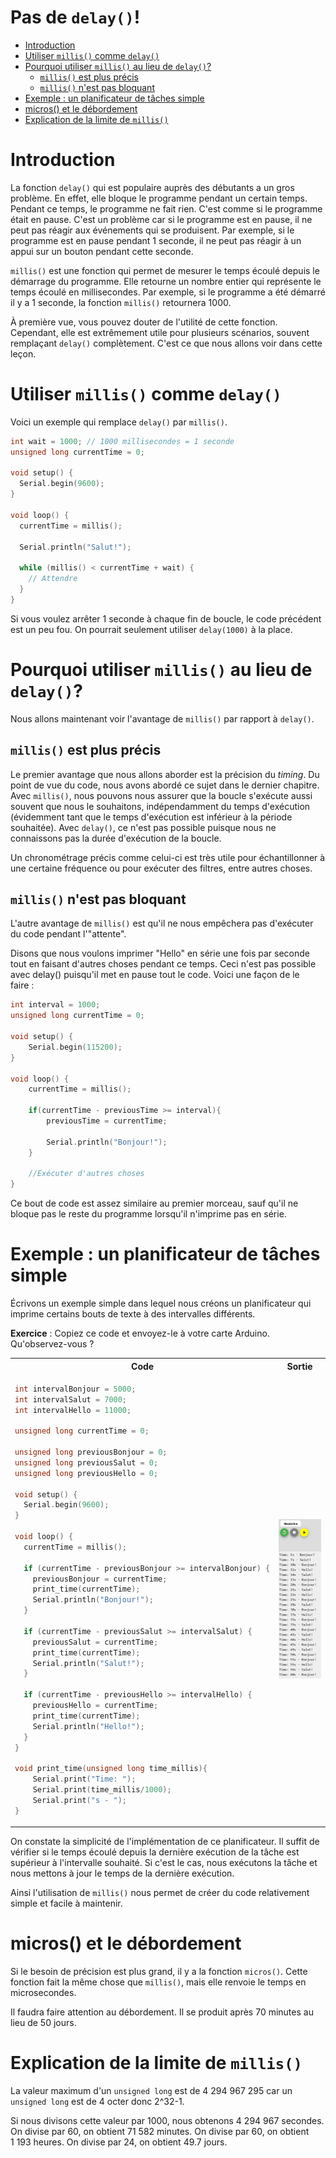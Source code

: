 # Pas de `delay()`! <!-- omit in toc -->

- [Introduction](#introduction)
- [Utiliser `millis()` comme `delay()`](#utiliser-millis-comme-delay)
- [Pourquoi utiliser `millis()` au lieu de `delay()`?](#pourquoi-utiliser-millis-au-lieu-de-delay)
  - [`millis()` est plus précis](#millis-est-plus-précis)
  - [`millis()` n'est pas bloquant](#millis-nest-pas-bloquant)
- [Exemple : un planificateur de tâches simple](#exemple--un-planificateur-de-tâches-simple)
- [micros() et le débordement](#micros-et-le-débordement)
- [Explication de la limite de `millis()`](#explication-de-la-limite-de-millis)

# Introduction
La fonction `delay()` qui est populaire auprès des débutants a un gros problème. En effet, elle bloque le programme pendant un certain temps. Pendant ce temps, le programme ne fait rien. C'est comme si le programme était en pause. C'est un problème car si le programme est en pause, il ne peut pas réagir aux événements qui se produisent. Par exemple, si le programme est en pause pendant 1 seconde, il ne peut pas réagir à un appui sur un bouton pendant cette seconde.

`millis()` est une fonction qui permet de mesurer le temps écoulé depuis le démarrage du programme. Elle retourne un nombre entier qui représente le temps écoulé en millisecondes. Par exemple, si le programme a été démarré il y a 1 seconde, la fonction `millis()` retournera 1000.

À première vue, vous pouvez douter de l'utilité de cette fonction. Cependant, elle est extrêmement utile pour plusieurs scénarios, souvent remplaçant `delay()` complètement. C'est ce que nous allons voir dans cette leçon.

# Utiliser `millis()` comme `delay()`
Voici un exemple qui remplace `delay()` par `millis()`.

```cpp
int wait = 1000; // 1000 millisecondes = 1 seconde
unsigned long currentTime = 0;

void setup() {
  Serial.begin(9600);
}

void loop() {
  currentTime = millis();

  Serial.println("Salut!");

  while (millis() < currentTime + wait) {
    // Attendre
  }
}

```

Si vous voulez arrêter 1 seconde à chaque fin de boucle, le code précédent est un peu fou. On pourrait seulement utiliser `delay(1000)` à la place.

# Pourquoi utiliser `millis()` au lieu de `delay()`?
Nous allons maintenant voir l'avantage de `millis()` par rapport à `delay()`.

## `millis()` est plus précis

Le premier avantage que nous allons aborder est la précision du *timing*. Du point de vue du code, nous avons abordé ce sujet dans le dernier chapitre. Avec `millis()`, nous pouvons nous assurer que la boucle s'exécute aussi souvent que nous le souhaitons, indépendamment du temps d'exécution (évidemment tant que le temps d'exécution est inférieur à la période souhaitée). Avec `delay()`, ce n'est pas possible puisque nous ne connaissons pas la durée d'exécution de la boucle.

Un chronométrage précis comme celui-ci est très utile pour échantillonner à une certaine fréquence ou pour exécuter des filtres, entre autres choses.

## `millis()` n'est pas bloquant
L'autre avantage de `millis()` est qu'il ne nous empêchera pas d'exécuter du code pendant l'"attente".

Disons que nous voulons imprimer "Hello" en série une fois par seconde tout en faisant d'autres choses pendant ce temps. Ceci n'est pas possible avec delay() puisqu'il met en pause tout le code. Voici une façon de le faire :

```cpp
int interval = 1000;
unsigned long currentTime = 0;
 
void setup() {
    Serial.begin(115200);
}
 
void loop() {
    currentTime = millis();

    if(currentTime - previousTime >= interval){
        previousTime = currentTime;

        Serial.println("Bonjour!");
    }
   
    //Exécuter d'autres choses
}
```

Ce bout de code est assez similaire au premier morceau, sauf qu'il ne bloque pas le reste du programme lorsqu'il n'imprime pas en série.

# Exemple : un planificateur de tâches simple
Écrivons un exemple simple dans lequel nous créons un planificateur qui imprime certains bouts de texte à des intervalles différents.

**Exercice** : Copiez ce code et envoyez-le à votre carte Arduino. Qu'observez-vous ?

<table>
<tr>
<th>Code</th>
<th>Sortie</th>
</tr>
<tr>
<td>

```cpp
int intervalBonjour = 5000;
int intervalSalut = 7000;
int intervalHello = 11000;

unsigned long currentTime = 0;

unsigned long previousBonjour = 0;
unsigned long previousSalut = 0;
unsigned long previousHello = 0;

void setup() {
  Serial.begin(9600);
}

void loop() {
  currentTime = millis();

  if (currentTime - previousBonjour >= intervalBonjour) {
    previousBonjour = currentTime;
    print_time(currentTime);
    Serial.println("Bonjour!");
  }

  if (currentTime - previousSalut >= intervalSalut) {
    previousSalut = currentTime;
    print_time(currentTime);
    Serial.println("Salut!");
  }

  if (currentTime - previousHello >= intervalHello) {
    previousHello = currentTime;
    print_time(currentTime);
    Serial.println("Hello!");
  }
}

void print_time(unsigned long time_millis){
    Serial.print("Time: ");
    Serial.print(time_millis/1000);
    Serial.print("s - ");
}
```
</td>
<td>

![Alt text](assets/c03_millis_demo.png)

</td>
</tr>
</table>

On constate la simplicité de l'implémentation de ce planificateur. Il suffit de vérifier si le temps écoulé depuis la dernière exécution de la tâche est supérieur à l'intervalle souhaité. Si c'est le cas, nous exécutons la tâche et nous mettons à jour le temps de la dernière exécution.

Ainsi l'utilisation de `millis()` nous permet de créer du code relativement simple et facile à maintenir.

# micros() et le débordement
Si le besoin de précision est plus grand, il y a la fonction `micros()`. Cette fonction fait la même chose que `millis()`, mais elle renvoie le temps en microsecondes.

Il faudra faire attention au débordement. Il se produit après 70 minutes au lieu de 50 jours.

# Explication de la limite de `millis()`
La valeur maximum d'un `unsigned long` est de 4 294 967 295 car un `unsigned long` est de 4 octer donc 2^32-1.

Si nous divisons cette valeur par 1000, nous obtenons 4 294 967 secondes. On divise par 60, on obtient 71 582 minutes. On divise par 60, on obtient 1 193 heures. On divise par 24, on obtient 49.7 jours.